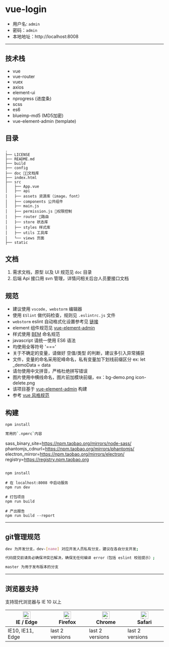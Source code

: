 # vue-login

* 用户名: `admin`
* 密码：`admin`
* 本地地址：http://localhost:8008

***

## 技术栈

* vue
* vue-router
* vuex
* axios
* element-ui
* nprogress (进度条)
* scss
* es6
* blueimp-md5 (MD5加密)
* vue-element-admin (template)

## 目录

```
.
├── LICENSE
├── README.md
├── build
├── config
├── doc 文档库
├── index.html
├── src
│   ├── App.vue
│   ├── api
│   ├── assets 资源库（image，font）
│   ├── components 公共组件
│   ├── main.js
│   ├── permission.js 权限控制
│   ├── router 路由
│   ├── store 状态库
│   ├── styles 样式库
│   ├── utils 工具库
│   └── views 页面
├── static
```

## 文档

1. 需求文档，原型 以及 UI 规范见 `doc` 目录
2. 后端 Api 接口用 svn 管理，详情问相关后台人员要接口文档

## 规范

* 建议使用 `vscode, webstorm` 编辑器
* 使用 `ESlint` 做代码检查，规则见 `.eslintrc.js` 文件
* `webstorm` eslint 自动格式化设置参考见 [链接](http://www.bubuko.com/infodetail-2454899.html?tdsourcetag=s_pctim_aiomsg)
* element 组件规范见 [vue-element-admin](https://panjiachen.github.io/vue-element-admin/#/dashboard)
* 样式使用 [BEM](https://www.cnblogs.com/dujishi/p/5862911.html) 命名规范
* javascript 请统一使用 ES6 语法
* 均使用全等符号 '==='
* 关于不确定的变量，请做好 空值/类型 的判断，建议多引入异常捕获
* 文件，变量的命名采用驼峰命名，私有变量加下划线前缀区分 ex: let _demoData = data
* 请勿使用中文拼音，严格杜绝拼写错误
* 图片使用中横线命名，图片前加模块前缀，ex：bg-demo.png  icon-delete.png 
* 该项目基于 [vue-element-admin](https://panjiachen.github.io/vue-element-admin-site/zh/guide/) 构建
* 参考 [vue 风格规范](https://cn.vuejs.org/v2/style-guide/)

## 构建

``` bash
npm install

常用的`.npmrc`内容
```
sass_binary_site=https://npm.taobao.org/mirrors/node-sass/
phantomjs_cdnurl=https://npm.taobao.org/mirrors/phantomjs/
electron_mirror=https://npm.taobao.org/mirrors/electron/
registry=https://registry.npm.taobao.org
```

npm install

# 在 localhost:8008 中启动服务
npm run dev

# 打包项目
npm run build

# 产出报告
npm run build --report
```

***

## git管理规范

``` bash
dev 为开发分支，dev-[name] 对应开发人员私有分支，建议在各自分支开发;

代码提交前请务必确保冲突已解决，确保无任何编译 error（包括 eslint 校验提示）;

master 为用于发布版本的分支

```

***

## 浏览器支持

支持现代浏览器与 IE 10 以上

| [<img src="https://raw.githubusercontent.com/alrra/browser-logos/master/src/edge/edge_48x48.png" alt="IE / Edge" width="24px" height="24px" />](http://godban.github.io/browsers-support-badges/)</br>IE / Edge | [<img src="https://raw.githubusercontent.com/alrra/browser-logos/master/src/firefox/firefox_48x48.png" alt="Firefox" width="24px" height="24px" />](http://godban.github.io/browsers-support-badges/)</br>Firefox | [<img src="https://raw.githubusercontent.com/alrra/browser-logos/master/src/chrome/chrome_48x48.png" alt="Chrome" width="24px" height="24px" />](http://godban.github.io/browsers-support-badges/)</br>Chrome | [<img src="https://raw.githubusercontent.com/alrra/browser-logos/master/src/safari/safari_48x48.png" alt="Safari" width="24px" height="24px" />](http://godban.github.io/browsers-support-badges/)</br>Safari |
| --------- | --------- | --------- | --------- |
| IE10, IE11, Edge| last 2 versions| last 2 versions| last 2 versions

